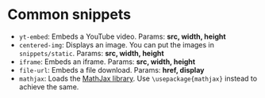 # Common snippets

* `yt-embed`: Embeds a YouTube video. Params: <b>src, width, height</b>
* `centered-img`: Displays an image. You can put the images in `snippets/static`.
    Params: <b>src, width, height</b>
* `iframe`: Embeds an iframe. Params: <b>src, width, height</b>
* `file-url`: Embeds a file download. Params: <b>href, display</b>
* `mathjax`: Loads the [MathJax library](https://www.mathjax.org/). Use `\usepackage{mathjax}` instead to achieve the same.
